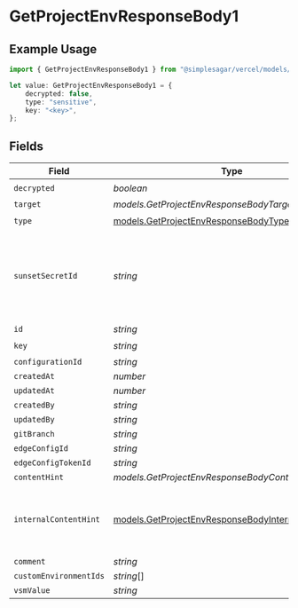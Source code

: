 # GetProjectEnvResponseBody1

## Example Usage

```typescript
import { GetProjectEnvResponseBody1 } from "@simplesagar/vercel/models/getprojectenvop.js";

let value: GetProjectEnvResponseBody1 = {
    decrypted: false,
    type: "sensitive",
    key: "<key>",
};
```

## Fields

| Field                                                                                                            | Type                                                                                                             | Required                                                                                                         | Description                                                                                                      |
| ---------------------------------------------------------------------------------------------------------------- | ---------------------------------------------------------------------------------------------------------------- | ---------------------------------------------------------------------------------------------------------------- | ---------------------------------------------------------------------------------------------------------------- |
| `decrypted`                                                                                                      | *boolean*                                                                                                        | :heavy_check_mark:                                                                                               | N/A                                                                                                              |
| `target`                                                                                                         | *models.GetProjectEnvResponseBodyTarget*                                                                         | :heavy_minus_sign:                                                                                               | N/A                                                                                                              |
| `type`                                                                                                           | [models.GetProjectEnvResponseBodyType](../models/getprojectenvresponsebodytype.md)                               | :heavy_check_mark:                                                                                               | N/A                                                                                                              |
| `sunsetSecretId`                                                                                                 | *string*                                                                                                         | :heavy_minus_sign:                                                                                               | This is used to identiy variables that have been migrated from type secret to sensitive.                         |
| `id`                                                                                                             | *string*                                                                                                         | :heavy_minus_sign:                                                                                               | N/A                                                                                                              |
| `key`                                                                                                            | *string*                                                                                                         | :heavy_check_mark:                                                                                               | N/A                                                                                                              |
| `configurationId`                                                                                                | *string*                                                                                                         | :heavy_minus_sign:                                                                                               | N/A                                                                                                              |
| `createdAt`                                                                                                      | *number*                                                                                                         | :heavy_minus_sign:                                                                                               | N/A                                                                                                              |
| `updatedAt`                                                                                                      | *number*                                                                                                         | :heavy_minus_sign:                                                                                               | N/A                                                                                                              |
| `createdBy`                                                                                                      | *string*                                                                                                         | :heavy_minus_sign:                                                                                               | N/A                                                                                                              |
| `updatedBy`                                                                                                      | *string*                                                                                                         | :heavy_minus_sign:                                                                                               | N/A                                                                                                              |
| `gitBranch`                                                                                                      | *string*                                                                                                         | :heavy_minus_sign:                                                                                               | N/A                                                                                                              |
| `edgeConfigId`                                                                                                   | *string*                                                                                                         | :heavy_minus_sign:                                                                                               | N/A                                                                                                              |
| `edgeConfigTokenId`                                                                                              | *string*                                                                                                         | :heavy_minus_sign:                                                                                               | N/A                                                                                                              |
| `contentHint`                                                                                                    | *models.GetProjectEnvResponseBodyContentHint*                                                                    | :heavy_minus_sign:                                                                                               | N/A                                                                                                              |
| `internalContentHint`                                                                                            | [models.GetProjectEnvResponseBodyInternalContentHint](../models/getprojectenvresponsebodyinternalcontenthint.md) | :heavy_minus_sign:                                                                                               | Similar to `contentHints`, but should not be exposed to the user.                                                |
| `comment`                                                                                                        | *string*                                                                                                         | :heavy_minus_sign:                                                                                               | N/A                                                                                                              |
| `customEnvironmentIds`                                                                                           | *string*[]                                                                                                       | :heavy_minus_sign:                                                                                               | N/A                                                                                                              |
| `vsmValue`                                                                                                       | *string*                                                                                                         | :heavy_minus_sign:                                                                                               | N/A                                                                                                              |